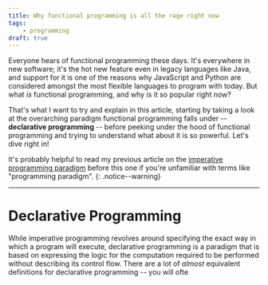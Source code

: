```yaml
---
title: Why functional programming is all the rage right now
tags:
    - programming
draft: true
---
```


Everyone hears of functional programming these days. It's everywhere in new software; it's the hot new feature even in legacy languages like Java, and support for it is one of the reasons why JavaScript and Python are considered amongst the most flexible languages to program with today. But what _is_ functional programming, and why is it so popular right now? 

That's what I want to try and explain in this article, starting by taking a look at the overarching paradigm functional programming falls under -- **declarative programming** -- before peeking under the hood of functional programming and trying to understand what about it is so powerful. Let's dive right in!

It's probably helpful to read my previous article on the [imperative programming paradigm](_posts/2021-04-31-imperative.md) before this one if you're unfamiliar with terms like "programming paradigm".
{: .notice--warning}

---

# Declarative Programming

While imperative programming revolves around specifying the exact way in which a program will execute, declarative programming is a paradigm that is based on expressing the logic for the computation required to be performed without describing its control flow. There are a lot of _almost_ equivalent definitions for declarative programming -- you will ofte

